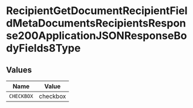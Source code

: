 # RecipientGetDocumentRecipientFieldMetaDocumentsRecipientsResponse200ApplicationJSONResponseBodyFields8Type


## Values

| Name       | Value      |
| ---------- | ---------- |
| `CHECKBOX` | checkbox   |